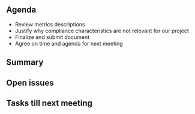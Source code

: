## Agenda

* Review metrics descriptions
* Justify why compliance characteristics are not relevant for our project
* Finalize and submit document
* Agree on time and agenda for next meeting

## Summary 

## Open issues

## Tasks till next meeting
 
